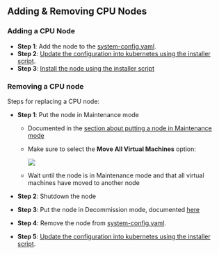 ## Adding & Removing CPU Nodes

### Adding a CPU Node

- **Step 1**: Add the node to the [system-config.yaml](../../Installation/System-config.md).
- **Step 2**: [Update the configuration into kubernetes using the installer script](../../Installation/Installer-script.md#cluster-resources-writeconfig).
- **Step 3**: [Install the node using the installer script](../../Installation/Installer-script.md#node)

### Removing a CPU node

Steps for replacing a CPU node:

- **Step 1**: Put the node in Maintenance mode
  - Documented in the [section about putting a node in Maintenance mode](../../Sysadmin/Maintenance/putting_node_in_maintenance_mode.md)
  - Make sure to select the **Move All Virtual Machines** option:

    ![](confirm.png)

  - Wait until the node is in Maintenance mode and that all virtual machines have moved to another node

- **Step 2**: Shutdown the node
- **Step 3**: Put the node in Decommission mode, documented [here](../../Sysadmin/Decommission/decommission_node.md)
- **Step 4**: Remove the node from [system-config.yaml](../../Installation/System-config.md).
- **Step 5**: [Update the configuration into kubernetes using the installer script](../../Installation/Installer-script.md#cluster-resources-writeconfig).